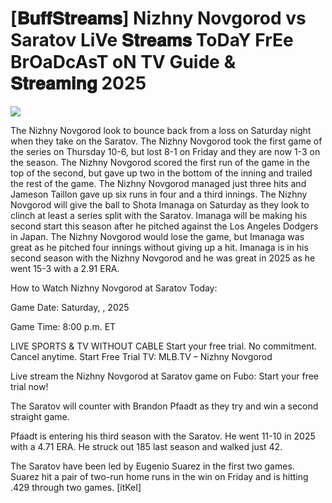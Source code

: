 #  [𝐁𝐮𝐟𝐟𝐒𝐭𝐫𝐞𝐚𝐦𝐬] Nizhny Novgorod vs Saratov LiVe 𝐒𝐭𝐫𝐞𝐚𝐦𝐬 ToDaY FrEe BrOaDcAsT oN TV Guide & 𝐒𝐭𝐫𝐞𝐚𝐦𝐢𝐧𝐠  2025  
  
  
[![](https://i.imgur.com/qSNzIqt.png)](https://movie.rssnews.media/fzeWTDoIL.php)  
  
The Nizhny Novgorod look to bounce back from a loss on Saturday night when they take on the Saratov. The Nizhny Novgorod took the first game of the series on Thursday 10-6, but lost 8-1 on Friday and they are now 1-3 on the season. The Nizhny Novgorod scored the first run of the game in the top of the second, but gave up two in the bottom of the inning and trailed the rest of the game. The Nizhny Novgorod managed just three hits and Jameson Taillon gave up six runs in four and a third innings. The Nizhny Novgorod will give the ball to Shota Imanaga on Saturday as they look to clinch at least a series split with the Saratov. Imanaga will be making his second start this season after he pitched against the Los Angeles Dodgers in Japan. The Nizhny Novgorod would lose the game, but Imanaga was great as he pitched four innings without giving up a hit. Imanaga is in his second season with the Nizhny Novgorod and he was great in 2025 as he went 15-3 with a 2.91 ERA.

How to Watch Nizhny Novgorod at Saratov Today:

Game Date: Saturday, , 2025

Game Time: 8:00 p.m. ET

LIVE SPORTS & TV WITHOUT CABLE
Start your free trial. No commitment. Cancel anytime.
Start Free Trial
TV: MLB.TV – Nizhny Novgorod

Live stream the Nizhny Novgorod at Saratov game on Fubo: Start your free trial now!

The Saratov will counter with Brandon Pfaadt as they try and win a second straight game.

Pfaadt is entering his third season with the Saratov. He went 11-10 in 2025 with a 4.71 ERA. He struck out 185 last season and walked just 42.

The Saratov have been led by Eugenio Suarez in the first two games. Suarez hit a pair of two-run home runs in the win on Friday and is hitting .429 through two games. [itKeI]